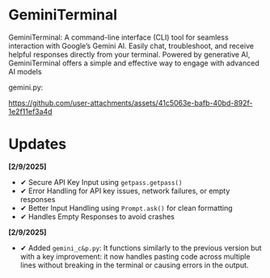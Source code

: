 # GeminiTerminal
GeminiTerminal: A command-line interface (CLI) tool for seamless interaction with Google’s Gemini AI. Easily chat, troubleshoot, and receive helpful responses directly from your terminal. Powered by generative AI, GeminiTerminal offers a simple and effective way to engage with advanced AI models

gemini.py:

https://github.com/user-attachments/assets/41c5063e-bafb-40bd-892f-1e2f11ef3a4d

# Updates

**[2/9/2025]**
- ✔ Secure API Key Input using `getpass.getpass()`
- ✔ Error Handling for API key issues, network failures, or empty responses
- ✔ Better Input Handling using `Prompt.ask()` for clean formatting
- ✔ Handles Empty Responses to avoid crashes

**[2/9/2025]**
- ✔ Added `gemini_c&p.py`: It functions similarly to the previous version but with a key improvement: it now handles pasting code across multiple lines without breaking in the terminal or causing errors in the output.
